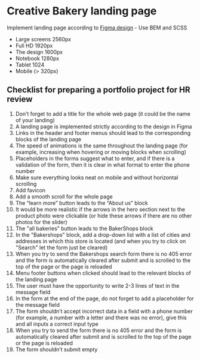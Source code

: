 # Creative Bakery landing page
Implement landing page according to [Figma design](https://www.figma.com/file/dY3izAm0Vspsmra4lQWQIP/Bakerlab-FE-students?node-id=0%3A1) - Use BEM and SCSS

- Large screens 2560px
- Full HD 1920px
- The design 1600px
- Notebook 1280px
- Tablet 1024
- Mobile (> 320px)

## Checklist for preparing a portfolio project for HR review

1. Don’t forget to add a title for the whole web page (it could be the name of your landing)
2. A landing page is implemented strictly according to the design in Figma
4. Links in the header and footer menus should lead to the corresponding blocks of the landing page
5. The speed of animations is the same throughout the landing page (for example, increasing when hovering or moving blocks when scrolling)
6. Placeholders in the forms suggest what to enter, and if there is a validation of the form, then it is clear in what format to enter the phone number
7. Make sure everything looks neat on mobile and without horizontal scrolling
8. Add favicon
9. Add a smooth scroll for the whole page
10. The “learn more” button leads to the “About us” block
11. It would be more realistic if the arrows in the hero section next to the product photo were clickable (or hide these arrows if there are no other photos for the slider)
12. The "all bakeries" button leads to the BakerShops block
13. In the "Bakershops" block, add a drop-down list with a list of cities and addresses in which this store is located (and when you try to click on "Search" let the form just be cleared)
14. When you try to send the Bakershops search form there is no 405 error and the form is automatically cleared after submit and is scrolled to the top of the page or the page is reloaded
15. Menu footer buttons when clicked should lead to the relevant blocks of the landing page
16. The user must have the opportunity to write 2-3 lines of text in the message field
17. In the form at the end of the page, do not forget to add a placeholder for the message field
18. The form shouldn’t accept incorrect data in a field with a phone number (for example, a number with a letter and there was no error), give this and all inputs a correct input type
19. When you try to send the form there is no 405 error and the form is automatically cleared after submit and is scrolled to the top of the page or the page is reloaded
20. The form shouldn’t submit empty
